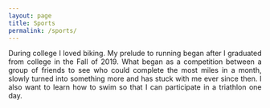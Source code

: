 ```yaml
---
layout: page
title: Sports
permalink: /sports/
---
```


<div style="text-align: justify;">
  During college I loved biking. My prelude to running
  began after I graduated from college in the Fall of 2019. 
  What began as a competition between a group of friends
  to see who could complete the most miles in a month,
  slowly turned into something more and has stuck with 
  me ever since then. I also want to learn how to swim
  so that I can participate in a triathlon one day.
</div>
